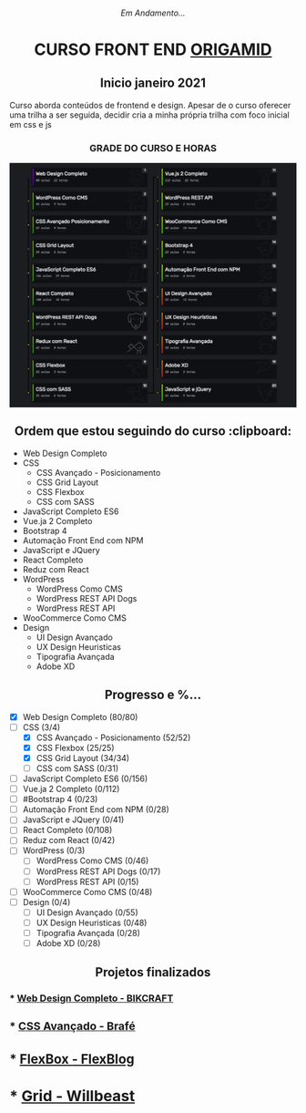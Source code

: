 <h6 align="center"> 
  Em Andamento...  
</h6>


<h1 align="center"> CURSO FRONT END <a href="https://www.origamid.com.br">ORIGAMID </a> </h1>

<h2 align="center"> Inicio janeiro 2021</h2>
 <p> Curso aborda conteúdos de frontend e design. Apesar de o curso oferecer uma trilha a ser seguida, decidir cria a minha própria trilha com foco inicial em css e js</p>
 
 
<h3 align="center"> 
GRADE DO CURSO E HORAS
</h3>

<img align="center" src="https://github.com/AdilsonMJ/CURSO-FRONTEND-ORIGAMID/blob/main/screenshots/Grade%20Do%20Curso.png"  >

<h2 align="center">Ordem que estou seguindo do curso :clipboard:</h2>

-  Web Design Completo
-  CSS
   -  CSS Avançado - Posicionamento
   -  CSS Grid Layout
   -  CSS Flexbox
   -  CSS com SASS
-  JavaScript Completo ES6
-  Vue.ja 2 Completo
-  Bootstrap 4
-  Automação Front End com NPM
-  JavaScript e JQuery
-  React Completo
-  Reduz com React
-  WordPress
   -  WordPress Como CMS
   -  WordPress REST API Dogs
   -  WordPress REST API
-  WooCommerce Como CMS
-  Design
   -  UI Design Avançado
   -  UX Design Heuristicas
   -  Tipografia Avançada
   -  Adobe XD

<h2 align="center">Progresso e %...</h2>

-  [x] Web Design Completo (80/80) 
-  [ ] CSS (3/4)
   -  [x] CSS Avançado - Posicionamento (52/52)
   -  [x] CSS Flexbox (25/25)
   -  [x] CSS Grid Layout (34/34)
   -  [ ] CSS com SASS (0/31)
-  [ ] JavaScript Completo ES6 (0/156)
-  [ ] Vue.ja 2 Completo (0/112)
-  [ ] #Bootstrap 4 (0/23)
-  [ ] Automação Front End com NPM (0/28)
-  [ ] JavaScript e JQuery (0/41)
-  [ ] React Completo (0/108)
-  [ ] Reduz com React (0/42)
-  [ ] WordPress (0/3)
   -  [ ] WordPress Como CMS (0/46)
   -  [ ] WordPress REST API Dogs (0/17)
   -  [ ] WordPress REST API (0/15)
-  [ ] WooCommerce Como CMS (0/48)
-  [ ] Design (0/4)
   -  [ ] UI Design Avançado (0/55)
   -  [ ] UX Design Heuristicas (0/48)
   -  [ ] Tipografia Avançada (0/28)
   -  [ ] Adobe XD (0/28)

<h2 align="center">Projetos finalizados</h2>
<h3>*<h/3>
<a href="https://github.com/AdilsonMJ/CURSO-FRONTEND-ORIGAMID/tree/main/BikCraft"> <strong>Web Design Completo  - BIKCRAFT  </strong> </a>
<h3>*<h/3>
<a href="https://github.com/AdilsonMJ/CURSO-FRONTEND-ORIGAMID/tree/main/CSS%20Avan%C3%A7ado"> <strong> CSS Avançado </strong> - Brafé </a>
<h3>*<h/3>
<a href="https://github.com/AdilsonMJ/CURSO-FRONTEND-ORIGAMID/tree/main/FlexBox"> <strong> FlexBox </strong> - FlexBlog </a>
<h3>*<h/3>
<a href="https://github.com/AdilsonMJ/CURSO-FRONTEND-ORIGAMID/tree/main/Grid"> <strong> Grid </strong> - Willbeast  </a>

